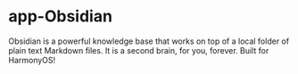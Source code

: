 # app-Obsidian
Obsidian is a powerful knowledge base that works on top of a local folder of plain text Markdown files.   It is a second brain, for you, forever. Built for HarmonyOS!
